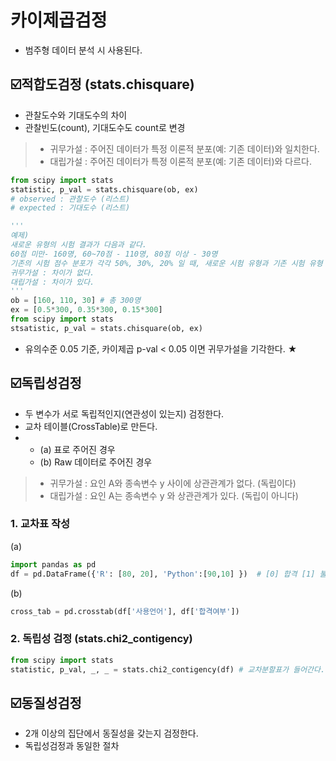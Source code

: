 카이제곱검정 
===
* 범주형 데이터 분석 시 사용된다.

☑️적합도검정 (stats.chisquare)
---
* 관찰도수와 기대도수의 차이
* 관찰빈도(count), 기대도수도 count로 변경 
> * 귀무가설 : 주어진 데이터가 특정 이론적 분포(예: 기존 데이터)와 일치한다.
> * 대립가설 : 주어진 데이터가 특정 이론적 분포(예: 기존 데이터)와 다르다.
```python
from scipy import stats
statistic, p_val = stats.chisquare(ob, ex)
# observed : 관찰도수 (리스트)
# expected : 기대도수 (리스트)

'''
예제) 
새로운 유형의 시험 결과가 다음과 같다.  
60점 미만- 160명, 60~70점 - 110명, 80점 이상 - 30명
기존의 시험 점수 분포가 각각 50%, 30%, 20% 일 때, 새로운 시험 유형과 기존 시험 유형 점수에 차이가 없는지 검정하시오.
귀무가설 : 차이가 없다.
대립가설 : 차이가 있다. 
'''
ob = [160, 110, 30] # 총 300명 
ex = [0.5*300, 0.35*300, 0.15*300]
from scipy import stats
stsatistic, p_val = stats.chisquare(ob, ex) 
```
* 유의수준 0.05 기준, 카이제곱 p-val < 0.05 이면 귀무가설을 기각한다. ★

☑️독립성검정
---
* 두 변수가 서로 독립적인지(연관성이 있는지) 검정한다.
* 교차 테이블(CrossTable)로 만든다.
* * (a) 표로 주어진 경우
  * (b) Raw 데이터로 주어진 경우
> * 귀무가설 : 요인 A와 종속변수 y 사이에 상관관계가 없다. (독립이다)
> * 대립가설 : 요인 A는 종속변수 y 와 상관관계가 있다. (독립이 아니다)
### 1. 교차표 작성 
(a) 
```python 
import pandas as pd 
df = pd.DataFrame({'R': [80, 20], 'Python':[90,10] })  # [0] 합격 [1] 불합격
```
(b) 
```python
cross_tab = pd.crosstab(df['사용언어'], df['합격여부']) 
```
### 2. 독립성 검정 (stats.chi2_contigency)
```python
from scipy import stats
statistic, p_val, _, _ = stats.chi2_contigency(df) # 교차분할표가 들어간다.
```
☑️동질성검정
---
* 2개 이상의 집단에서 동질성을 갖는지 검정한다.
* 독립성검정과 동일한 절차







